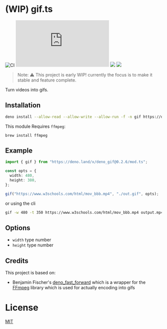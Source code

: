 # (WIP) gif.ts

![CI](https://github.com/Eyoatam/gif.ts/workflows/ci/badge.svg)
![](https://img.shields.io/github/v/release/Eyoatam/gif.ts?logo=github)
![](https://img.shields.io/badge/license-MIT-blue.svg)
![](https://img.shields.io/badge/deno-^1.4.0-informational?logo=deno")

> Note: :warning: This project is early WIP! currently the focus is to make it
> stable and feature complete.

Turn videos into gifs.

## Installation

```bash
deno install --allow-read --allow-write --allow-run -f -n gif https://deno.land/x/deno_gif@0.2.6/cli.ts
```

This module Requires `ffmpeg`:

```
brew install ffmpeg
```

## Example

```ts
import { gif } from "https://deno.land/x/deno_gif@0.2.6/mod.ts";

const opts = {
  width: 480,
  height: 380,
};

gif("https://www.w3schools.com/html/mov_bbb.mp4", "./out.gif", opts);
```

or using the cli

```bash
gif -w 480 -t 350 https://www.w3schools.com/html/mov_bbb.mp4 output.mp4
```

## Options

- `width` type number
- `height` type number

## Credits

This project is based on:

- Benjamin Fischer's
  [deno_fast_forward](https://github.com/c4spar/deno-fast-forward) which is a
  wrapper for the [FFmpeg](https://github.com/ffmpeg/ffmpeg) library which is
  used for actually encoding into gifs

# License

[MIT](https://github.com/Eyoatam/gif.ts/blob/master/LICENSE)
